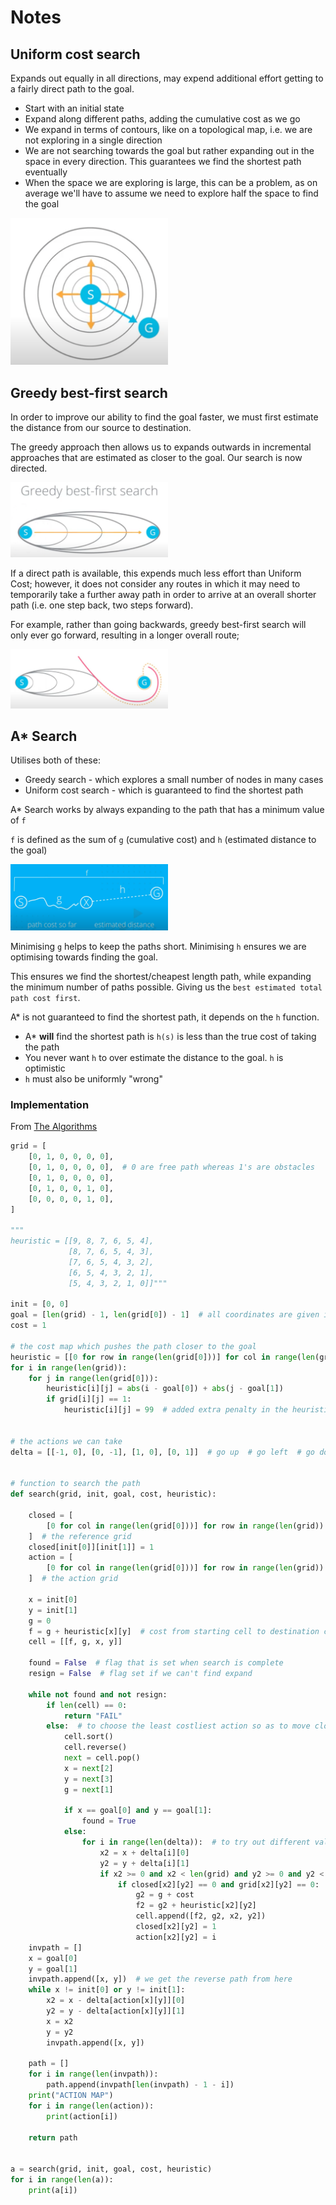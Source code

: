 # Notes

## Uniform cost search

Expands out equally in all directions, may expend additional effort getting to a fairly direct path to the goal.

- Start with an initial state
- Expand along different paths, adding the cumulative cost as we go
- We expand in terms of contours, like on a topological map, i.e. we are not exploring in a single direction
- We are not searching towards the goal but rather expanding out in the space in every direction. This guarantees we find the shortest path eventually
- When the space we are exploring is large, this can be a problem, as on average we'll have to assume we need to explore half the space to find the goal

<img src=../../md_refs/uniform_cost_search1.png width=50% />

## Greedy best-first search

In order to improve our ability to find the goal faster, we must first estimate the distance from our source to destination.

The greedy approach then allows us to expands outwards in incremental approaches that are estimated as closer to the goal. Our search is now directed.

<img src=../../md_refs/greedy_bestfirst_search1.png width=50% />

If a direct path is available, this expends much less effort than Uniform Cost; however, it does not consider any routes in which it may need to temporarily take a further away path in order to arrive at an overall shorter path (i.e. one step back, two steps forward).

For example, rather than going backwards, greedy best-first search will only ever go forward, resulting in a longer overall route;

<img src=../../md_refs/greedy_bestfirst_search2.png width=50% />

## A\* Search

Utilises both of these:

- Greedy search - which explores a small number of nodes in many cases
- Uniform cost search - which is guaranteed to find the shortest path

A\* Search works by always expanding to the path that has a minimum value of `f`

`f` is defined as the sum of `g` (cumulative cost) and `h` (estimated distance to the goal)

<img src=../../md_refs/a_star1.png width=50% />

Minimising `g` helps to keep the paths short. Minimising `h` ensures we are optimising towards finding the goal.

This ensures we find the shortest/cheapest length path, while expanding the minimum number of paths possible. Giving us the `best estimated total path cost first`.

A\* is not guaranteed to find the shortest path, it depends on the `h` function.
- A\* __will__ find the shortest path is `h(s)` is less than the true cost of taking the path
- You never want `h` to over estimate the distance to the goal. `h` is optimistic
- `h` must also be uniformly "wrong" 

### Implementation

From [The Algorithms](https://github.com/TheAlgorithms/Python/blob/master/graphs/a_star.py)

```Python
grid = [
    [0, 1, 0, 0, 0, 0],
    [0, 1, 0, 0, 0, 0],  # 0 are free path whereas 1's are obstacles
    [0, 1, 0, 0, 0, 0],
    [0, 1, 0, 0, 1, 0],
    [0, 0, 0, 0, 1, 0],
]

"""
heuristic = [[9, 8, 7, 6, 5, 4],
             [8, 7, 6, 5, 4, 3],
             [7, 6, 5, 4, 3, 2],
             [6, 5, 4, 3, 2, 1],
             [5, 4, 3, 2, 1, 0]]"""

init = [0, 0]
goal = [len(grid) - 1, len(grid[0]) - 1]  # all coordinates are given in format [y,x]
cost = 1

# the cost map which pushes the path closer to the goal
heuristic = [[0 for row in range(len(grid[0]))] for col in range(len(grid))]
for i in range(len(grid)):
    for j in range(len(grid[0])):
        heuristic[i][j] = abs(i - goal[0]) + abs(j - goal[1])
        if grid[i][j] == 1:
            heuristic[i][j] = 99  # added extra penalty in the heuristic map


# the actions we can take
delta = [[-1, 0], [0, -1], [1, 0], [0, 1]]  # go up  # go left  # go down  # go right


# function to search the path
def search(grid, init, goal, cost, heuristic):

    closed = [
        [0 for col in range(len(grid[0]))] for row in range(len(grid))
    ]  # the reference grid
    closed[init[0]][init[1]] = 1
    action = [
        [0 for col in range(len(grid[0]))] for row in range(len(grid))
    ]  # the action grid

    x = init[0]
    y = init[1]
    g = 0
    f = g + heuristic[x][y]  # cost from starting cell to destination cell
    cell = [[f, g, x, y]]

    found = False  # flag that is set when search is complete
    resign = False  # flag set if we can't find expand

    while not found and not resign:
        if len(cell) == 0:
            return "FAIL"
        else:  # to choose the least costliest action so as to move closer to the goal
            cell.sort()
            cell.reverse()
            next = cell.pop()
            x = next[2]
            y = next[3]
            g = next[1]

            if x == goal[0] and y == goal[1]:
                found = True
            else:
                for i in range(len(delta)):  # to try out different valid actions
                    x2 = x + delta[i][0]
                    y2 = y + delta[i][1]
                    if x2 >= 0 and x2 < len(grid) and y2 >= 0 and y2 < len(grid[0]):
                        if closed[x2][y2] == 0 and grid[x2][y2] == 0:
                            g2 = g + cost
                            f2 = g2 + heuristic[x2][y2]
                            cell.append([f2, g2, x2, y2])
                            closed[x2][y2] = 1
                            action[x2][y2] = i
    invpath = []
    x = goal[0]
    y = goal[1]
    invpath.append([x, y])  # we get the reverse path from here
    while x != init[0] or y != init[1]:
        x2 = x - delta[action[x][y]][0]
        y2 = y - delta[action[x][y]][1]
        x = x2
        y = y2
        invpath.append([x, y])

    path = []
    for i in range(len(invpath)):
        path.append(invpath[len(invpath) - 1 - i])
    print("ACTION MAP")
    for i in range(len(action)):
        print(action[i])

    return path


a = search(grid, init, goal, cost, heuristic)
for i in range(len(a)):
    print(a[i])
```
